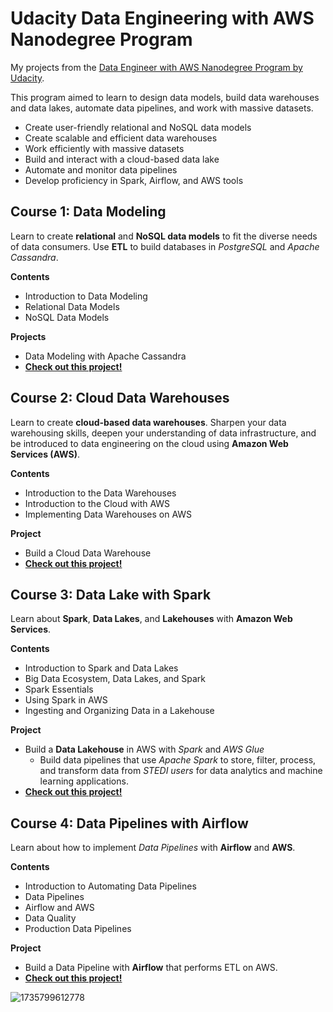 # Udacity Data Engineering with AWS Nanodegree Program
My projects from the [Data Engineer with AWS Nanodegree Program by Udacity](https://www.udacity.com/course/data-engineer-nanodegree--nd027). 

This program aimed to learn to design data models, build data warehouses and data lakes, automate data pipelines, and work with massive datasets.

- Create user-friendly relational and NoSQL data models
- Create scalable and efficient data warehouses
- Work efficiently with massive datasets
- Build and interact with a cloud-based data lake
- Automate and monitor data pipelines
- Develop proficiency in Spark, Airflow, and AWS tools


## Course 1: Data Modeling
Learn to create **relational** and **NoSQL data models** to fit the diverse needs of data consumers. Use **ETL** to build databases in _PostgreSQL_ and _Apache Cassandra_.

**Contents**
- Introduction to Data Modeling
- Relational Data Models
- NoSQL Data Models

**Projects**
- Data Modeling with Apache Cassandra
- **[Check out this project!](./project-apache-cassandra)**


## Course 2: Cloud Data Warehouses
Learn to create **cloud-based data warehouses**. Sharpen your data warehousing skills, deepen your understanding of data infrastructure, and be introduced to data engineering on the cloud using **Amazon Web Services (AWS)**.

**Contents**
- Introduction to the Data Warehouses
- Introduction to the Cloud with AWS
- Implementing Data Warehouses on AWS

**Project**
- Build a Cloud Data Warehouse
- **[Check out this project!](./project-data-warehouse)**

## Course 3: Data Lake with Spark
Learn about **Spark**, **Data Lakes**, and **Lakehouses** with **Amazon Web Services**.

**Contents**
- Introduction to Spark and Data Lakes
- Big Data Ecosystem, Data Lakes, and Spark
- Spark Essentials
- Using Spark in AWS
- Ingesting and Organizing Data in a Lakehouse

**Project**
- Build a **Data Lakehouse** in AWS with _Spark_ and _AWS Glue_
  -  Build data pipelines that use _Apache Spark_ to store, filter, process, and transform data from _STEDI users_ for data analytics and machine learning applications.
- **[Check out this project!](./project-spark-data-lake-aws)**


## Course 4: Data Pipelines with Airflow
Learn about how to implement _Data Pipelines_ with **Airflow** and **AWS**.

**Contents**
- Introduction to Automating Data Pipelines
- Data Pipelines
- Airflow and AWS
- Data Quality
- Production Data Pipelines

**Project**
- Build a Data Pipeline with **Airflow** that performs ETL on AWS.
- **[Check out this project!](./project-airflow-aws/)**

![1735799612778](https://github.com/user-attachments/assets/a8281a25-796a-40f3-885b-54ae793d9678)

